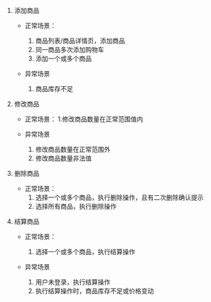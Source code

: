 1. 添加商品
    - 正常场景：
        1. 商品列表/商品详情页，添加商品
        2. 同一商品多次添加购物车 
        3. 添加一个或多个商品

    - 异常场景
        1. 商品库存不足

2. 修改商品
    - 正常场景：
        1.修改商品数量在正常范围值内

    - 异常场景
        1. 修改商品数量在正常范围外
        2. 修改商品数量非法值

3. 删除商品
    - 正常场景：
        1. 选择一个或多个商品，执行删除操作，且有二次删除确认提示
        2. 选择所有商品，执行删除操作

4. 结算商品
    - 正常场景：
        1. 选择一个或多个商品，执行结算操作

    - 异常场景
        1. 用户未登录，执行结算操作
        2. 执行结算操作时，商品库存不足或价格变动


